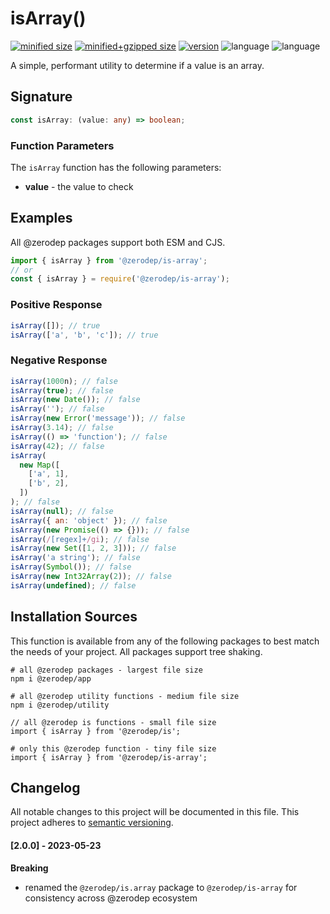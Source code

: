 # isArray()

[![minified size](https://img.shields.io/bundlephobia/min/@zerodep/is-array?style=flat-square&color=blue)](https://bundlephobia.com/package/@zerodep/is-array)
[![minified+gzipped size](https://img.shields.io/bundlephobia/minzip/@zerodep/is-array?style=flat-square&color=blue)](https://bundlephobia.com/package/@zerodep/is-array)
[![version](https://img.shields.io/npm/v/@zerodep/is-array?style=flat-square&color=blue)](https://www.npmjs.com/package/@zerodep/is-array)
![language](https://img.shields.io/github/languages/top/cdepage/zerodep?style=flat-square)
![language](https://img.shields.io/badge/types-included-blue?style=flat-square)

A simple, performant utility to determine if a value is an array.

## Signature

```typescript
const isArray: (value: any) => boolean;
```

### Function Parameters

The `isArray` function has the following parameters:

- **value** - the value to check

## Examples

All @zerodep packages support both ESM and CJS.

```javascript
import { isArray } from '@zerodep/is-array';
// or
const { isArray } = require('@zerodep/is-array');
```

### Positive Response

```javascript
isArray([]); // true
isArray(['a', 'b', 'c']); // true
```

### Negative Response

```javascript
isArray(1000n); // false
isArray(true); // false
isArray(new Date()); // false
isArray(''); // false
isArray(new Error('message')); // false
isArray(3.14); // false
isArray(() => 'function'); // false
isArray(42); // false
isArray(
  new Map([
    ['a', 1],
    ['b', 2],
  ])
); // false
isArray(null); // false
isArray({ an: 'object' }); // false
isArray(new Promise(() => {})); // false
isArray(/[regex]+/gi); // false
isArray(new Set([1, 2, 3])); // false
isArray('a string'); // false
isArray(Symbol()); // false
isArray(new Int32Array(2)); // false
isArray(undefined); // false
```

## Installation Sources

This function is available from any of the following packages to best match the needs of your project. All packages support tree shaking.

```shell
# all @zerodep packages - largest file size
npm i @zerodep/app

# all @zerodep utility functions - medium file size
npm i @zerodep/utility

// all @zerodep is functions - small file size
import { isArray } from '@zerodep/is';

# only this @zerodep function - tiny file size
import { isArray } from '@zerodep/is-array';
```

## Changelog

All notable changes to this project will be documented in this file. This project adheres to [semantic versioning](https://semver.org/spec/v2.0.0.html).

#### [2.0.0] - 2023-05-23

**Breaking**

- renamed the `@zerodep/is.array` package to `@zerodep/is-array` for consistency across @zerodep ecosystem
